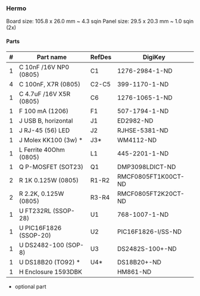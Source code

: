 ### Hermo ###

Board size: 105.8 x 26.0 mm ~ 4.3 sqin
Panel size: 29.5 x 20.3 mm ~ 1.0 sqin (2x)


#### Parts ####

|  # | Part name                        | RefDes  | DigiKey                    |
|---:|----------------------------------|---------|----------------------------|
|  1 | C 10nF /16V NP0 (0805)           | C1      | 1276-2984-1-ND             |
|  4 | C 100nF, X7R (0805)              | C2-C5   | 399-1170-1-ND              |
|  1 | C 4.7uF /16V X5R (0805)          | C6      | 1276-1065-1-ND             |
|  1 | F 100 mA (1206)                  | F1      | 507-1794-1-ND              |
|  1 | J USB B, horizontal              | J1      | ED2982-ND                  |
|  1 | J RJ-45 (56) LED                 | J2      | RJHSE-5381-ND              |
|  1 | J Molex KK100 (3w) *             | J3*     | WM4112-ND                  |
|  1 | L Ferrite 40Ohm (0805)           | L1      | 445-2201-1-ND              |
|  1 | Q P-MOSFET (SOT23)               | Q1      | DMP3098LDICT-ND            |
|  2 | R 1K 0.125W (0805)               | R1-R2   | RMCF0805FT1K00CT-ND        |
|  2 | R 2.2K, 0.125W (0805)            | R3-R4   | RMCF0805FT2K20CT-ND        |
|  1 | U FT232RL (SSOP-28)              | U1      | 768-1007-1-ND              |
|  1 | U PIC16F1826 (SSOP-20)           | U2      | PIC16F1826-I/SS-ND         |
|  1 | U DS2482-100 (SOP-8)             | U3      | DS2482S-100+-ND            |
|  1 | U DS18B20 (TO92) *               | U4*     | DS18B20+-ND                |
|  1 | H Enclosure 1593DBK              |         | HM861-ND                   |

* optional part
